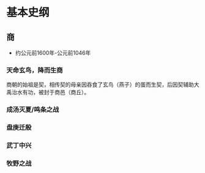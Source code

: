 # 基本史纲



## 商


- 约公元前1600年-公元前1046年


### 天命玄鸟，降而生商

商朝的始祖是契，相传契的母亲因吞食了玄鸟（燕子）的蛋而生契，后因契辅助大禹治水有功，被封于商邑（商丘）。


### 成汤灭夏/鸣条之战



### 盘庚迁殷

### 武丁中兴

### 牧野之战

